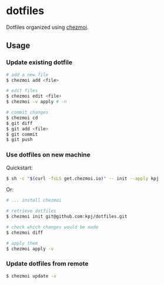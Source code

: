 # dotfiles

Dotfiles organized using [chezmoi](https://www.chezmoi.io/).


## Usage

### Update existing dotfile

```bash
# add a new file
$ chezmoi add <file>

# edit files
$ chezmoi edit <file>
$ chezmoi -v apply # -n

# commit changes
$ chezmoi cd
$ git diff
$ git add <file>
$ git commit
$ git push
```

### Use dotfiles on new machine

Quickstart:

```bash
$ sh -c "$(curl -fsLS get.chezmoi.io)" -- init --apply kpj
```

Or:

```bash
# ... install chezmoi

# retrieve dotfiles
$ chezmoi init git@github.com:kpj/dotfiles.git

# check which changes would be made
$ chezmoi diff

# apply them
$ chezmoi apply -v
```

### Update dotfiles from remote

```bash
$ chezmoi update -v
```
